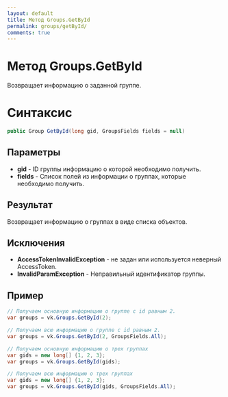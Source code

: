```yaml
---
layout: default
title: Метод Groups.GetById
permalink: groups/getById/
comments: true
---
```

# Метод Groups.GetById
Возвращает информацию о заданной группе.

# Синтаксис
```csharp
public Group GetById(long gid, GroupsFields fields = null)
```

## Параметры
+ **gid** - ID группы информацию о которой необходимо получить.
+ **fields** - Список полей из информации о группах, которые необходимо получить.

## Результат
Возвращает информацию о группах в виде списка объектов.

## Исключения
+ **AccessTokenInvalidException** - не задан или используется неверный AccessToken.
+ **InvalidParamException** - Неправильный идентификатор группы.

## Пример
```csharp
// Получаем основную информацию о группе с id равным 2.
var groups = vk.Groups.GetById(2);

// Получаем всю информацию о группе с id равным 2.
var groups = vk.Groups.GetById(2, GroupsFields.All);

// Получаем основную информацию о трех группах
var gids = new long[] {1, 2, 3};
var groups = vk.Groups.GetById(gids);

// Получаем всю информацию о трех группах
var gids = new long[] {1, 2, 3};
var groups = vk.Groups.GetById(gids, GroupsFields.All);
```
